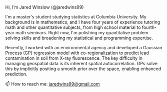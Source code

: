 Hi, I’m Jared Winslow (@jaredwins99)

I'm a master's student studying statistics at Columbia University. My background is in mathematics, and I have four years of experience tutoring math and other quantitative subjects, from high school material to fourth-year math seminars. Right now, I'm polishing my quantitative problem solving skills and broadening my statistical and programming expertise.

Recently, I worked with an environmental agency and developed a Gaussian Process (GP) regression model with co-regionalization to predict lead contamination in soil from X-ray fluorescence. The key difficulty in managing geospatial data is its inherent spatial autocorrelation. GPs solve this by implicitly positing a smooth prior over the space, enabling enhanced prediction.

📫 How to reach me: jaredwins99@gmail.com

<!---
jaredwins99/jaredwins99 is a ✨ special ✨ repository because its `README.md` (this file) appears on your GitHub profile.
You can click the Preview link to take a look at your changes.
--->
